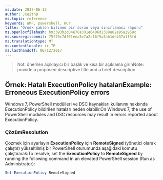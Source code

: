 ```yaml
---
ms.date: 2017-06-12
author: JKeithB
ms.topic: reference
keywords: WMF, powershell, Kur
title: "Örnek şablon bilinen bir sorun veya sınırlaması raporu"
ms.openlocfilehash: b93393b2c84e76a301e6406d1388e82e95a2959c
ms.sourcegitcommit: 75f70c7df01eea5e7a2c16f9a3ab1dd437a1f8fd
ms.translationtype: MT
ms.contentlocale: tr-TR
ms.lasthandoff: 06/12/2017
---
```

><span data-ttu-id="0c1bc-103">Not: önerilen açıklayıcı bir başlık ve kısa bir açıklama girin</span><span class="sxs-lookup"><span data-stu-id="0c1bc-103">Note: provide a proposed descriptive title and a brief description</span></span>

## <a name="example-erroneous-executionpolicy-errors"></a><span data-ttu-id="0c1bc-104">Örnek: Hatalı ExecutionPolicy hataları</span><span class="sxs-lookup"><span data-stu-id="0c1bc-104">Example: Erroneous ExecutionPolicy errors</span></span> ##
<span data-ttu-id="0c1bc-105">Windows 7, PowerShell modülleri ve DSC kaynakları kullanımı hakkında ExecutionPolicy bildirilen hataları neden olabilir.</span><span class="sxs-lookup"><span data-stu-id="0c1bc-105">On Windows 7, the use of PowerShell modules and DSC resources may result in errors reported about ExecutionPolicy.</span></span>

### <a name="resolution"></a><span data-ttu-id="0c1bc-106">Çözüm</span><span class="sxs-lookup"><span data-stu-id="0c1bc-106">Resolution</span></span>

<span data-ttu-id="0c1bc-107">Çözmek için ayarlayın **ExecutionPolicy** için **RemoteSigned** (yönetici olarak çalıştır) yükseltilmiş bir PowerShell oturumunda aşağıdaki komutu çalıştırarak:</span><span class="sxs-lookup"><span data-stu-id="0c1bc-107">To resolve, set the **ExecutionPolicy** to **RemoteSigned** by running the following command in an elevated PowerShell session (Run as Administrator):</span></span>

```powershell
Set-ExecutionPolicy RemoteSigned
```

